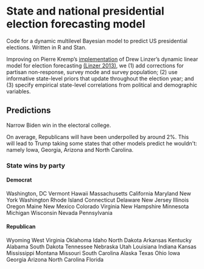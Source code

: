 State and national presidential election forecasting model
================

Code for a dynamic multilevel Bayesian model to predict US presidential
elections. Written in R and Stan.

Improving on Pierre Kremp’s
[implementation](http://www.slate.com/features/pkremp_forecast/report.html)
of Drew Linzer’s dynamic linear model for election forecasting
[(Linzer 2013)](https://votamatic.org/wp-content/uploads/2013/07/Linzer-JASA13.pdf),
we (1) add corrections for partisan non-response, survey mode and survey
population; (2) use informative state-level priors that update
throughout the election year; and (3) specify empirical state-level
correlations from political and demographic variables.

## Predictions

Narrow Biden win in the electoral college.

On average, Republicans will have been underpolled by around 2%. This will lead to Trump taking some states that other models predict he wouldn't: namely Iowa, Georgia, Arizona and North Carolina.

### State wins by party

#### Democrat

Washington, DC
Vermont
Hawaii
Massachusetts
California
Maryland
New York
Washington
Rhode Island
Connecticut
Delaware
New Jersey
Illinois
Oregon
Maine
New Mexico
Colorado
Virginia
New Hampshire
Minnesota
Michigan
Wisconsin
Nevada
Pennsylvania

#### Republican

Wyoming
West Virginia
Oklahoma
Idaho
North Dakota
Arkansas
Kentucky
Alabama
South Dakota
Tennessee
Nebraska
Utah
Louisiana
Indiana
Kansas
Mississippi
Montana
Missouri
South Carolina
Alaska
Texas
Ohio
Iowa
Georgia
Arizona
North Carolina
Florida













